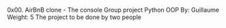 0x00. AirBnB clone - The console
Group project
Python
OOP
By: Guillaume
Weight: 5
The project to be done by two people
